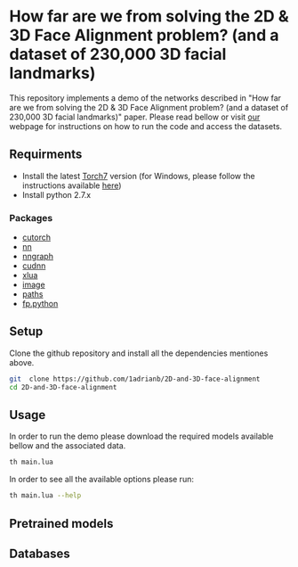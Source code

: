 # How far are we from solving the 2D \& 3D Face Alignment problem? (and a dataset of 230,000 3D facial landmarks)

This repository implements a demo of the networks described in "How far are we from solving the 2D \& 3D Face Alignment problem? (and a dataset of 230,000 3D facial landmarks)" paper. Please read bellow or visit [our](https://www.adrianbulat.com) webpage for instructions on how to run the code and access the datasets.

## Requirments
- Install the latest [Torch7](http://torch.ch/docs/getting-started.html) version (for Windows, please follow the instructions available [here](https://github.com/torch/distro/blob/master/win-files/README.md))
- Install python 2.7.x

### Packages
- [cutorch](https://github.com/torch/cutorch)
- [nn](https://github.com/torch/nn)
- [nngraph](https://github.com/torch/nngraph)
- [cudnn](https://github.com/soumith/cudnn.torch)
- [xlua](https://github.com/torch/xlua)
- [image](https://github.com/torch/image)
- [paths](https://github.com/torch/paths)
- [fp.python](https://github.com/facebook/fblualib/blob/master/fblualib/python/README.md)

## Setup
Clone the github repository and install all the dependencies mentiones above.
```bash
git  clone https://github.com/1adrianb/2D-and-3D-face-alignment
cd 2D-and-3D-face-alignment
```

## Usage

In order to run the demo please download the required models available bellow and the associated data.

```bash
th main.lua
```
In order to see all the available options please run:

```bash
th main.lua --help
```

## Pretrained models

## Databases





